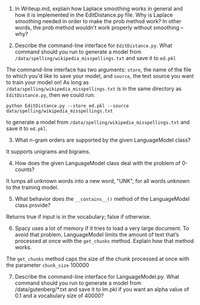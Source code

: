 1. In Writeup.md, explain how Laplace smoothing works in general and how it is implemented in the EditDistance.py file. Why is Laplace smoothing needed in order to make the prob method work? In other words, the prob method wouldn’t work properly without smoothing – why?

2. Describe the command-line interface for `EditDistance.py`. What command should you run to generate a model from `/data/spelling/wikipedia_misspellings.txt` and save it to `ed.pkl`

The command-line interface has two arguments: `store`, the name of the file to which you'd like to save your model, and `source`, the text source you want to train your model on! As long as `/data/spelling/wikipedia_misspellings.txt` is in the same directory as `EditDistance.py`, then we could run:

`python EditDistance.py --store ed.pkl --source data/spelling/wikipedia_misspellings.txt`

to generate a model from `/data/spelling/wikipedia_misspellings.txt` and save it to `ed.pkl`. 

3. What n-gram orders are supported by the given LanguageModel class?

It supports unigrams and bigrams. 

4. How does the given LanguageModel class deal with the problem of 0-counts?

It lumps all unknown words into a new word, "UNK", for all words unknown to the training model. 

5. What behavior does the `__contains__()` method of the LanguageModel class provide?

Returns true if input is in the vocabulary; false if otherwise. 

6. Spacy uses a lot of memory if it tries to load a very large document. To avoid that problem, LanguageModel limits the amount of text that’s processed at once with the `get_chunks` method. Explain how that method works.

The `get_chunks` method caps the size of the chunk processed at once with the parameter `chunk_size` 100000

7. Describe the command-line interface for LanguageModel.py. What command should you run to generate a model from /data/gutenberg/*.txt and save it to lm.pkl if you want an alpha value of 0.1 and a vocabulary size of 40000?

